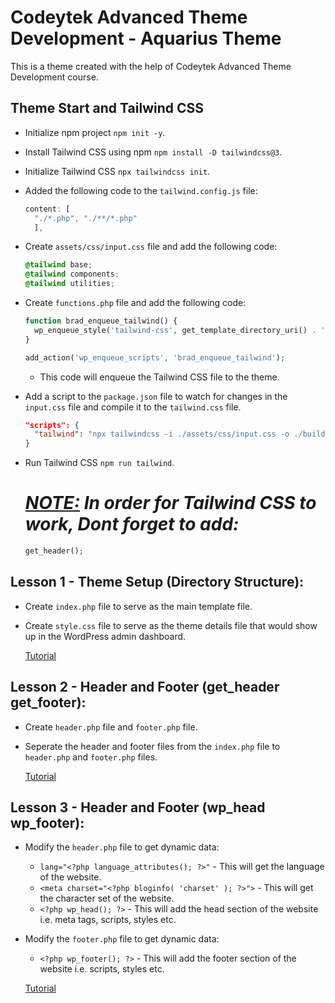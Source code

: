 # Codeytek Advanced Theme Development - Aquarius Theme

This is a theme created with the help of Codeytek Advanced Theme Development course.

## Theme Start and Tailwind CSS
- Initialize npm project ```npm init -y```.

- Install Tailwind CSS using npm ```npm install -D tailwindcss@3```.

- Initialize Tailwind CSS ```npx tailwindcss init```.

- Added the following code to the ```tailwind.config.js``` file:

    ```js
    content: [
      "./*.php", "./**/*.php"
      ],
    ```

- Create ```assets/css/input.css``` file and add the following code:

    ```css 
    @tailwind base;
    @tailwind components;
    @tailwind utilities;
    ``` 

- Create ```functions.php``` file and add the following code:

    ```php
    function brad_enqueue_tailwind() {
      wp_enqueue_style('tailwind-css', get_template_directory_uri() . '/build/css/tailwind.css');
    }

    add_action('wp_enqueue_scripts', 'brad_enqueue_tailwind');
    ```
  - This code will enqueue the Tailwind CSS file to the theme.

- Add a script to the ```package.json``` file to watch for changes in the ```input.css``` file and compile it to the ```tailwind.css``` file.
  ```json
  "scripts": {
    "tailwind": "npx tailwindcss -i ./assets/css/input.css -o ./build/css/tailwind.css --watch"
  }
  ```

- Run Tailwind CSS ```npm run tailwind```.
  
  <h1><i> 
    <u><b>NOTE:</b></u> In order for Tailwind CSS to work, Dont forget to add:
  </i></h1>

  ```php
  get_header();
  ```
  
## Lesson 1 - Theme Setup (Directory Structure):

  - Create ```index.php``` file to serve as the main template file.

  - Create ```style.css``` file to serve as the theme details file that would show up in the WordPress admin dashboard.

    [Tutorial](https://www.youtube.com/watch?v=cK_wvACTGMw&list=PLD8nQCAhR3tT3ehpyOpoYeUj3KHDEVK9h)

## Lesson 2 - Header and Footer (get_header get_footer):

  - Create ```header.php``` file and ```footer.php``` file.

  - Seperate the header and footer files from the ```index.php``` file to ```header.php``` and ```footer.php``` files.

    [Tutorial](https://www.youtube.com/watch?v=cP4FprafrkE&list=PLD8nQCAhR3tT3ehpyOpoYeUj3KHDEVK9h)

## Lesson 3 - Header and Footer (wp_head wp_footer):

  - Modify the ```header.php``` file to get dynamic data:
    - ```lang="<?php language_attributes(); ?>"``` - This will get the language of the website.
    - ```<meta charset="<?php bloginfo( 'charset' ); ?>">``` - This will get the character set of the website.
    - ```<?php wp_head(); ?>``` - This will add the head section of the website i.e. meta tags, scripts, styles etc.
  
  - Modify the ```footer.php``` file to get dynamic data:
    - ```<?php wp_footer(); ?>``` - This will add the footer section of the website i.e. scripts, styles etc.

    [Tutorial](https://www.youtube.com/watch?v=T0_FqVuOte4&list=PLD8nQCAhR3tT3ehpyOpoYeUj3KHDEVK9h)